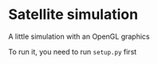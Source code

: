 # Satellite simulation

A little simulation with an OpenGL graphics

To run it, you need to run ```setup.py``` first
